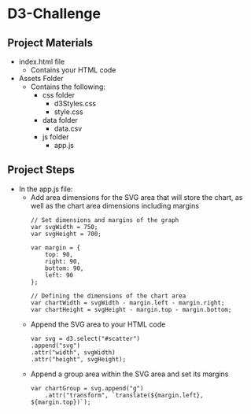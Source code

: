 # D3-Challenge

## Project Materials

* index.html file
    * Contains your HTML code
* Assets Folder
    * Contains the following:
        * css folder
            * d3Styles.css
            * style.css
        * data folder
            * data.csv
        * js folder
            * app.js


## Project Steps

* In the app.js file:
    * Add area dimensions for the SVG area that will store the chart, as well as the chart area dimensions including margins
        ```
        // Set dimensions and margins of the graph
        var svgWidth = 750;
        var svgHeight = 700;

        var margin = {
            top: 90,
            right: 90,
            bottom: 90,
            left: 90
        };

        // Defining the dimensions of the chart area
        var chartWidth = svgWidth - margin.left - margin.right;
        var chartHeight = svgHeight - margin.top - margin.bottom;
        ```
    * Append the SVG area to your HTML code
        ```
        var svg = d3.select("#scatter")
        .append("svg")
        .attr("width", svgWidth)
        .attr("height", svgHeight);
        ```
    * Append a group area within the SVG area and set its margins
        ```
        var chartGroup = svg.append("g")
            .attr("transform", `translate(${margin.left}, ${margin.top})`);
        ```